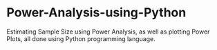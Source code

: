 # Power-Analysis-using-Python
Estimating Sample Size using Power Analysis, as well as plotting Power Plots, all done using Python programming language.
